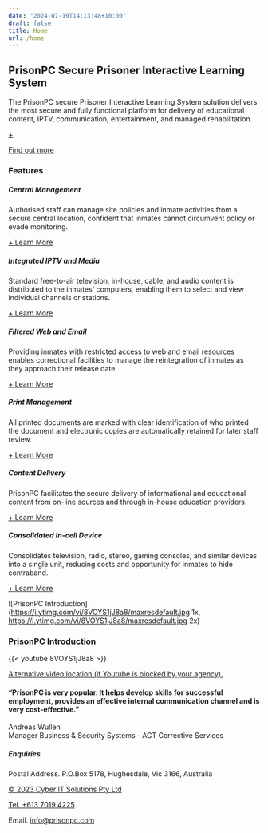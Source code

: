 ```yaml
---
date: "2024-07-19T14:13:48+10:00"
draft: false
title: Home
url: /home
---
```


## PrisonPC Secure Prisoner Interactive Learning System

The PrisonPC secure Prisoner Interactive Learning System solution delivers the most secure and fully functional platform for delivery of educational content, IPTV, communication, entertainment, and managed rehabilitation.

[+](/business-drivers)

[Find out more](/business-drivers)

### Features

##### Central Management

Authorised staff can manage site policies and inmate activities from a secure central location, confident that inmates cannot circumvent policy or evade monitoring.

[+ Learn More](/features)

##### Integrated IPTV and Media

Standard free-to-air television, in-house, cable, and audio content is distributed to the inmates' computers, enabling them to select and view individual channels or stations.

[+ Learn More](/features)

##### Filtered Web and Email

Providing inmates with restricted access to web and email resources enables correctional facilities to manage the reintegration of inmates as they approach their release date. 

[+ Learn More](/features)

##### Print Management

All printed documents are marked with clear identification of who printed the document and electronic copies are automatically retained for later staff review.

[+ Learn More](/features)

##### Content Delivery

PrisonPC facilitates the secure delivery of informational and educational content from on-line sources and through in-house education providers.

[+ Learn More](/features)

##### Consolidated In-cell Device

Consolidates television, radio, stereo, gaming consoles, and similar devices into a single unit, reducing costs and opportunity for inmates to hide contraband.

[+ Learn More](/features)

![PrisonPC Introduction](https://i.ytimg.com/vi/8VOYS1jJ8a8/maxresdefault.jpg 1x, https://i.ytimg.com/vi/8VOYS1jJ8a8/maxresdefault.jpg 2x)

### PrisonPC Introduction

{{< youtube 8VOYS1jJ8a8 >}}

[Alternative video location (if Youtube is blocked by your agency).](/direct-introduction)

#### “PrisonPC is very popular. It helps develop skills for successful employment, provides an effective internal communication channel and is very cost-effective.”

Andreas Wullen   
Manager Business & Security Systems - ACT Corrective Services

##### Enquiries

Postal Address. P.O.Box 5178, Hughesdale, Vic 3166, Australia

[© 2023 Cyber IT Solutions Pty Ltd](https://www.cyberitsolutions.com.au/)

[Tel. +613 7019 4225](tel:+61370194225)

Email. [info@prisonpc.com](mailto:info@prisonpc.com)
